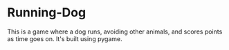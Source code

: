# Running-Dog
This is a game where a dog runs, avoiding other animals, and scores points as time goes on. It's built using pygame.
